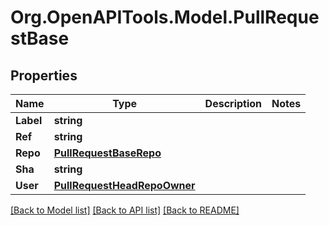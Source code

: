 # Org.OpenAPITools.Model.PullRequestBase

## Properties

Name | Type | Description | Notes
------------ | ------------- | ------------- | -------------
**Label** | **string** |  | 
**Ref** | **string** |  | 
**Repo** | [**PullRequestBaseRepo**](PullRequestBaseRepo.md) |  | 
**Sha** | **string** |  | 
**User** | [**PullRequestHeadRepoOwner**](PullRequestHeadRepoOwner.md) |  | 

[[Back to Model list]](../README.md#documentation-for-models) [[Back to API list]](../README.md#documentation-for-api-endpoints) [[Back to README]](../README.md)

